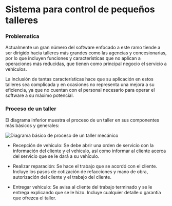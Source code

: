 # Sistema para control de pequeños talleres

### Problematica

Actualmente un gran número del software enfocado  a  este  ramo  tiende a ser dirigido  hacia  talleres  más  grandes  como las agencias y concesionarias, por lo que incluyen  funciones y características que no aplican  a  operaciones  más  reducidas, que tienen  como principal negocio  el  servicio a vehículos.

La inclusión de tantas  características  hace que su  aplicación  en  estos  talleres sea complicada y en  ocasiones no representa  una  mejora a su  eficiencia, ya que no cuentan con el personal necesario para operar  el software a su  máximo  potencial.

### Proceso de un taller
El diagrama inferior muestra  el  proceso de un taller en sus componentes  más  básicos y generales:

![Diagrama básico de proceso de un taller mecánico](https://atsuro0.s-ul.eu/sMIkhJVj)
-   Recepción de vehículo: Se debe  abrir  una  orden de servicio con la información del cliente y el  vehículo, así  como  informar  al cliente  acerca del servicio  que se le dará a su  vehículo.
    

-   Realizar  reparación: Se hace  el  trabajo que se acordó con el  cliente. Incluye  los pasos de cotización de refacciones y mano de obra, autorización del cliente y el  trabajo del cliente.
    

-   Entregar  vehículo: Se  avisa al cliente del trabajo  terminado y se le entrega  explicando que se le hizo.  Incluye  cualquier  detalle o garantía que ofrezca  el taller.
